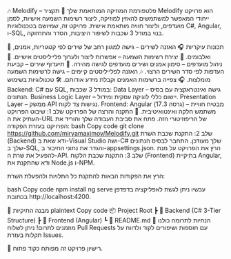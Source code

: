 🎶 Melodify – פלטפורמת המוזיקה המותאמת שלך
📝 תקציר
Melodify הוא פרויקט ייחודי המאפשר למשתמשים להאזין למוזיקה, ליצור רשימות השמעה אישיות, לסמן מועדפים, וליצור חוויה מותאמת אישית. פרויקט זה, שמיושם בטכנולוגיות C#, Angular, ו-SQL, בנוי במודל 3 שכבות לשיפור היציבות, הסדר והתחזוקה.

🌟 תכונות עיקריות
🎧 האזנה לשירים – גישה למגוון רחב של שירים לפי קטגוריות, אמנים, ואלבומים.
📜 יצירת רשימות השמעה – אפשרות ליצור ולערוך פלייליסטים אישיים.
💖 ניהול מועדפים – סימון אמנים ושירים מועדפים לגישה מהירה.
📌 תיעדוף שירים – קביעת העדפות לפי סדר השירים הרצוי.
🎶 האזנה לפלייליסטים קיימים – גישה לרשימות השמעה מומלצות.
🎧 צפייה ברשימות האמנים וקבלת מידע אודותם.
🛠 טכנולוגיות בשימוש
Backend: C# עם SQL, במודל 3 שכבות:
Data Layer – גישה ואינטראקציה עם בסיס הנתונים.
Business Logic Layer – יישום כללי לוגיקה עסקית ומידול.
Presentation Layer – ממשק API נגישות צד לקוח.
Frontend: Angular (גרסה 17.3) – מבטיח חוויית משתמש חלקה ואינטואיטיבית.
🚀 התקנה והרצה של הפרויקט
שלב 1: שיבוט הפרויקט
העתיק את ה-URL של הריפוזיטורי הזה.
פתח את סביבת העבודה שלך והוריד את הפרויקט בעזרת הפקודה:
bash
Copy code
git clone https://github.com/miryamaximov/Melodify.git
שלב 2: התקנת שכבת השרת (Backend)
ודא שאת ב-Visual Studio ושה-C# שלך מעודכן.
התחבר לבסיס הנתונים שלך ב-SQL, והגדר את נתוני החיבור ב-appsettings.json.
הרץ את הפרויקט על מנת להפעיל את שרת ה-API.
שלב 3: התקנת שכבת הלקוח (Frontend)
בתיקיית Angular, ודא שהתקנת את Node.js ו-NPM.

הרץ את הפקודות הבאות להתקנת כל התלויות ולהפעלת השרת:

bash
Copy code
npm install
ng serve
עכשיו ניתן לגשת לאפליקציה בדפדפן בכתובת http://localhost:4200.

📂 מבנה התיקיות
plaintext
Copy code
📦 Project Root
 ┣ 📂 Backend (C# 3-Tier Structure)
 ┣ 📂 Frontend (Angular)
 ┗ 📄 README.md
🤝 הנחיות לתרומה
כולנו מוזמנים לתרום! ניתן לשלוח Pull Requests עם תוספות ושיפורים לקוד ולדווח על תקלות בעזרת Issues.

📝 רישיון
פרויקט זה מפותח כקוד פתוח.
